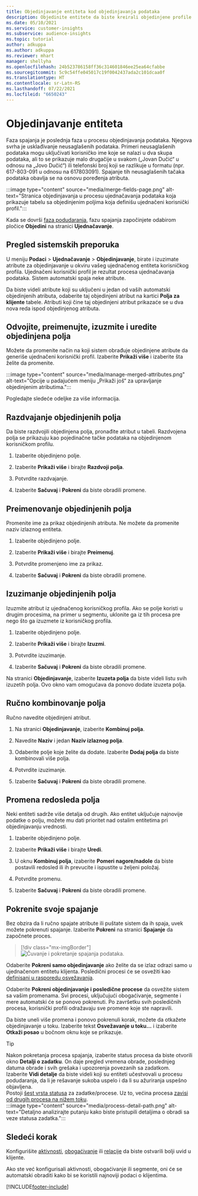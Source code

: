 ```yaml
---
title: Objedinjavanje entiteta kod objedinjavanja podataka
description: Objedinite entitete da biste kreirali objedinjene profile klijenata.
ms.date: 05/10/2021
ms.service: customer-insights
ms.subservice: audience-insights
ms.topic: tutorial
author: adkuppa
ms.author: adkuppa
ms.reviewer: mhart
manager: shellyha
ms.openlocfilehash: 24b523786158ff36c314601846ee25ea64cfabbe
ms.sourcegitcommit: 5c9c54ffe045017c19f0042437ada2c101dcaa0f
ms.translationtype: HT
ms.contentlocale: sr-Latn-RS
ms.lasthandoff: 07/22/2021
ms.locfileid: "6650243"
---
```

# <a name="merge-entities"></a>Objedinjavanje entiteta

Faza spajanja je poslednja faza u procesu objedinjavanja podataka. Njegova svrha je usklađivanje neusaglašenih podataka. Primeri neusaglašenih podataka mogu uključivati korisničko ime koje se nalazi u dva skupa podataka, ali to se prikazuje malo drugačije u svakom („Jovan Dučić“ u odnosu na „Jovo Dučić“) ili telefonski broj koji se razlikuje u formatu (npr. 617-803-091 u odnosu na 617803091). Spajanje tih neusaglašenih tačaka podataka obavlja se na osnovu poređenja atributa.

:::image type="content" source="media/merge-fields-page.png" alt-text="Stranica objedinjavanja u procesu ujednačavanja podataka koja prikazuje tabelu sa objedinjenim poljima koja definišu ujednačeni korisnički profil.":::

Kada se dovrši [faza podudaranja](match-entities.md), fazu spajanja započinjete odabirom pločice **Objedini** na stranici **Ujednačavanje**.

## <a name="review-system-recommendations"></a>Pregled sistemskih preporuka

U meniju **Podaci** > **Ujednačavanje** > **Objedinjavanje**, birate i izuzimate atribute za objedinjavanje u okviru vašeg ujednačenog entiteta korisničkog profila. Ujednačeni korisnički profil je rezultat procesa ujednačavanja podataka. Sistem automatski spaja neke atribute.

Da biste videli atribute koji su uključeni u jedan od vaših automatski objedinjenih atributa, odaberite taj objedinjeni atribut na kartici **Polja za klijente** tabele. Atributi koji čine taj objedinjeni atribut prikazaće se u dva nova reda ispod objedinjenog atributa.

## <a name="separate-rename-exclude-and-edit-merged-fields"></a>Odvojite, preimenujte, izuzmite i uredite objedinjena polja

Možete da promenite način na koji sistem obrađuje objedinjene atribute da generiše ujednačeni korisnički profil. Izaberite **Prikaži više** i izaberite šta želite da promenite.

:::image type="content" source="media/manage-merged-attributes.png" alt-text="Opcije u padajućem meniju „Prikaži još“ za upravljanje objedinjenim atributima.":::

Pogledajte sledeće odeljke za više informacija.

## <a name="separate-merged-fields"></a>Razdvajanje objedinjenih polja

Da biste razdvojili objedinjena polja, pronađite atribut u tabeli. Razdvojena polja se prikazuju kao pojedinačne tačke podataka na objedinjenom korisničkom profilu. 

1. Izaberite objedinjeno polje.
  
1. Izaberite **Prikaži više** i birajte **Razdvoji polja**.
 
1. Potvrdite razdvajanje.

1. Izaberite **Sačuvaj** i **Pokreni** da biste obradili promene.

## <a name="rename-merged-fields"></a>Preimenovanje objedinjenih polja

Promenite ime za prikaz objedinjenih atributa. Ne možete da promenite naziv izlaznog entiteta.

1. Izaberite objedinjeno polje.
  
1. Izaberite **Prikaži više** i birajte **Preimenuj**.

1. Potvrdite promenjeno ime za prikaz. 

1. Izaberite **Sačuvaj** i **Pokreni** da biste obradili promene.

## <a name="exclude-merged-fields"></a>Izuzimanje objedinjenih polja

Izuzmite atribut iz ujednačenog korisničkog profila. Ako se polje koristi u drugim procesima, na primer u segmentu, uklonite ga iz tih procesa pre nego što ga izuzmete iz korisničkog profila. 

1. Izaberite objedinjeno polje.
  
1. Izaberite **Prikaži više** i birajte **Izuzmi**.

1. Potvrdite izuzimanje.

1. Izaberite **Sačuvaj** i **Pokreni** da biste obradili promene. 

Na stranici **Objedinjavanje**, izaberite **Izuzeta polja** da biste videli listu svih izuzetih polja. Ovo okno vam omogućava da ponovo dodate izuzeta polja.

## <a name="manually-combine-fields"></a>Ručno kombinovanje polja

Ručno navedite objedinjeni atribut. 

1. Na stranici **Objedinjavanje**, izaberite **Kombinuj polja**.

1. Navedite **Naziv** i jedan **Naziv izlaznog polja**.

1. Odaberite polje koje želite da dodate. Izaberite **Dodaj polja** da biste kombinovali više polja.

1. Potvrdite izuzimanje.

1. Izaberite **Sačuvaj** i **Pokreni** da biste obradili promene. 

## <a name="change-the-order-of-fields"></a>Promena redosleda polja

Neki entiteti sadrže više detalja od drugih. Ako entitet uključuje najnovije podatke o polju, možete mu dati prioritet nad ostalim entitetima pri objedinjavanju vrednosti.

1. Izaberite objedinjeno polje.
  
1. Izaberite **Prikaži više** i birajte **Uredi**.

1. U oknu **Kombinuj polja**, izaberite **Pomeri nagore/nadole** da biste postavili redosled ili ih prevucite i ispustite u željeni položaj.

1. Potvrdite promenu.

1. Izaberite **Sačuvaj** i **Pokreni** da biste obradili promene.

## <a name="run-your-merge"></a>Pokrenite svoje spajanje

Bez obzira da li ručno spajate atribute ili puštate sistem da ih spaja, uvek možete pokrenuti spajanje. Izaberite **Pokreni** na stranici **Spajanje** da započnete proces.

> [!div class="mx-imgBorder"]
> ![Čuvanje i pokretanje spajanja podataka.](media/configure-data-merge-save-run.png "Spajanje podataka Sačuvaj i Pokreni")

Odaberite **Pokreni samo objedinjavanje** ako želite da se izlaz odrazi samo u ujednačenom entitetu klijenta. Posledični procesi će se osvežiti kao [definisani u rasporedu osvežavanja](system.md#schedule-tab).

Odaberite **Pokreni objedinjavanje i posledične procese** da osvežite sistem sa vašim promenama. Svi procesi, uključujući obogaćivanje, segmente i mere automatski će se ponovo pokrenuti. Po završetku svih posledičnih procesa, korisnički profili odražavaju sve promene koje ste napravili.

Da biste uneli više promena i ponovo pokrenuli korak, možete da otkažete objedinjavanje u toku. Izaberite tekst **Osvežavanje u toku...** i izaberite **Otkaži posao** u bočnom oknu koje se prikazuje.

> [!TIP]
> Nakon pokretanja procesa spajanja, izaberite status procesa da biste otvorili okno **Detalji o zadatku**. On daje pregled vremena obrade, poslednjeg datuma obrade i svih grešaka i upozorenja povezanih sa zadatkom. Izaberite **Vidi detalje** da biste videli koji su entiteti učestvovali u procesu podudaranja, da li je rešavanje sukoba uspelo i da li su ažuriranja uspešno objavljena.  
> Postoji [šest vrsta statusa](system.md#status-types) za zadatke/procese. Uz to, većina procesa [zavisi od drugih procesa na nižem toku](system.md#refresh-policies).  
> :::image type="content" source="media/process-detail-path.png" alt-text="Detaljno analizirajte putanju kako biste pristupili detaljima o obradi sa veze statusa zadatka.":::

## <a name="next-step"></a>Sledeći korak

Konfigurišite [aktivnosti](activities.md), [obogaćivanje](enrichment-hub.md) ili [relacije](relationships.md) da biste ostvarili bolji uvid u klijente.

Ako ste već konfigurisali aktivnosti, obogaćivanje ili segmente, oni će se automatski obraditi kako bi se koristili najnoviji podaci o klijentima.

[!INCLUDE[footer-include](../includes/footer-banner.md)]
